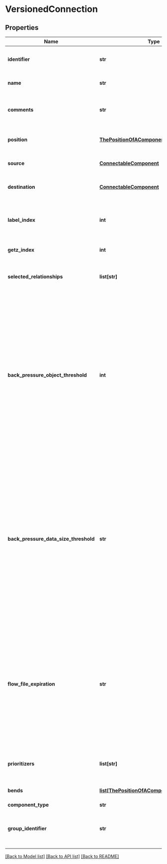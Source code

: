 # VersionedConnection

## Properties
Name | Type | Description | Notes
------------ | ------------- | ------------- | -------------
**identifier** | **str** | The component&#39;s unique identifier | [optional] 
**name** | **str** | The component&#39;s name | [optional] 
**comments** | **str** | The user-supplied comments for the component | [optional] 
**position** | [**ThePositionOfAComponentOnTheGraph**](ThePositionOfAComponentOnTheGraph.md) | The component&#39;s position on the graph | [optional] 
**source** | [**ConnectableComponent**](ConnectableComponent.md) | The source of the connection. | [optional] 
**destination** | [**ConnectableComponent**](ConnectableComponent.md) | The destination of the connection. | [optional] 
**label_index** | **int** | The index of the bend point where to place the connection label. | [optional] 
**getz_index** | **int** | The z index of the connection. | [optional] 
**selected_relationships** | **list[str]** | The selected relationship that comprise the connection. | [optional] 
**back_pressure_object_threshold** | **int** | The object count threshold for determining when back pressure is applied. Updating this value is a passive change in the sense that it won&#39;t impact whether existing files over the limit are affected but it does help feeder processors to stop pushing too much into this work queue. | [optional] 
**back_pressure_data_size_threshold** | **str** | The object data size threshold for determining when back pressure is applied. Updating this value is a passive change in the sense that it won&#39;t impact whether existing files over the limit are affected but it does help feeder processors to stop pushing too much into this work queue. | [optional] 
**flow_file_expiration** | **str** | The amount of time a flow file may be in the flow before it will be automatically aged out of the flow. Once a flow file reaches this age it will be terminated from the flow the next time a processor attempts to start work on it. | [optional] 
**prioritizers** | **list[str]** | The comparators used to prioritize the queue. | [optional] 
**bends** | [**list[ThePositionOfAComponentOnTheGraph]**](ThePositionOfAComponentOnTheGraph.md) | The bend points on the connection. | [optional] 
**component_type** | **str** |  | [optional] 
**group_identifier** | **str** | The ID of the Process Group that this component belongs to | [optional] 

[[Back to Model list]](../README.md#documentation-for-models) [[Back to API list]](../README.md#documentation-for-api-endpoints) [[Back to README]](../README.md)


